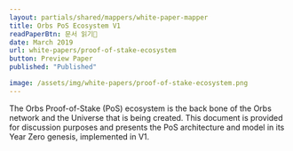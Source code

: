 ```yaml
---
layout: partials/shared/mappers/white-paper-mapper
title: Orbs PoS Ecosystem V1
readPaperBtn: 문서 읽기
date: March 2019
url: white-papers/proof-of-stake-ecosystem
button: Preview Paper
published: "Published"

image: /assets/img/white-papers/proof-of-stake-ecosystem.png
---
```


The Orbs Proof-of-Stake (PoS) ecosystem is the back bone of the Orbs network and the Universe that is being created. This document is provided for discussion purposes and presents the PoS architecture and model in its Year Zero genesis, implemented in V1.
